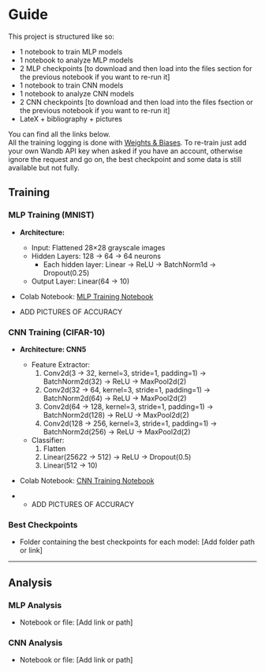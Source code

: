 # Guide
This project is structured like so: <br>
- 1 notebook to train MLP models
- 1 notebook to analyze MLP models
- 2 MLP checkpoints [to download and then load into the files section for the previous notebook if you want to re-run it]
- 1 notebook to train CNN models
- 1 notebook to analyze CNN models
- 2 CNN checkpoints [to download and then load into the files fsection or the previous notebook if you want to re-run it]
- LateX + bibliography + pictures 

You can find all the links below. <br>
All the training logging is done with [Weights & Biases](https://wandb.ai/). To re-train just add your own Wandb API key when asked if you have an account, otherwise ignore the request and go on, the best checkpoint and some data is still available but not fully. 

## Training

### MLP Training (MNIST)
- **Architecture:**
  - Input: Flattened 28×28 grayscale images
  - Hidden Layers: 128 → 64 → 64 neurons
    - Each hidden layer: Linear → ReLU → BatchNorm1d → Dropout(0.25)
  - Output Layer: Linear(64 → 10)
- Colab Notebook: [MLP Training Notebook](https://colab.research.google.com/drive/1sJohxZYppV9RlKlP03DBiJ5ztqX80hWm?usp=sharing)

- ADD PICTURES OF ACCURACY

### CNN Training (CIFAR-10)
- **Architecture: CNN5**
  - Feature Extractor:
    1. Conv2d(3 → 32, kernel=3, stride=1, padding=1) → BatchNorm2d(32) → ReLU → MaxPool2d(2)
    2. Conv2d(32 → 64, kernel=3, stride=1, padding=1) → BatchNorm2d(64) → ReLU → MaxPool2d(2)
    3. Conv2d(64 → 128, kernel=3, stride=1, padding=1) → BatchNorm2d(128) → ReLU → MaxPool2d(2)
    4. Conv2d(128 → 256, kernel=3, stride=1, padding=1) → BatchNorm2d(256) → ReLU → MaxPool2d(2)
  - Classifier:
    1. Flatten
    2. Linear(256*2*2 → 512) → ReLU → Dropout(0.5)
    3. Linear(512 → 10)
- Colab Notebook: [CNN Training Notebook](https://colab.research.google.com/drive/1GW5-RtVSWXZ22OIlq3G2DYxXZmSTEJsM?usp=sharing)

- - ADD PICTURES OF ACCURACY

### Best Checkpoints
- Folder containing the best checkpoints for each model: [Add folder path or link]

---

## Analysis

### MLP Analysis
- Notebook or file: [Add link or path]

### CNN Analysis
- Notebook or file: [Add link or path]



